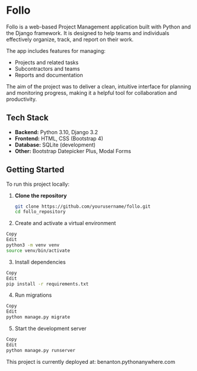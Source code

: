 # Follo

Follo is a web-based Project Management application built with Python and the Django framework. It is designed to help teams and individuals effectively organize, track, and report on their work.

The app includes features for managing:

- Projects and related tasks
- Subcontractors and teams
- Reports and documentation

The aim of the project was to deliver a clean, intuitive interface for planning and monitoring progress, making it a helpful tool for collaboration and productivity.

## Tech Stack

- **Backend:** Python 3.10, Django 3.2
- **Frontend:** HTML, CSS (Bootstrap 4)
- **Database:** SQLite (development)
- **Other:** Bootstrap Datepicker Plus, Modal Forms

## Getting Started

To run this project locally:

1. **Clone the repository**
   ```bash
   git clone https://github.com/yourusername/follo.git
   cd follo_repository
   ```
2. Create and activate a virtual environment

```bash
Copy
Edit
python3 -m venv venv
source venv/bin/activate
```
3. Install dependencies

```bash
Copy
Edit
pip install -r requirements.txt
```
4. Run migrations

```bash
Copy
Edit
python manage.py migrate
```
5. Start the development server

```bash
Copy
Edit
python manage.py runserver
```
This project is currently deployed at: benanton.pythonanywhere.com
